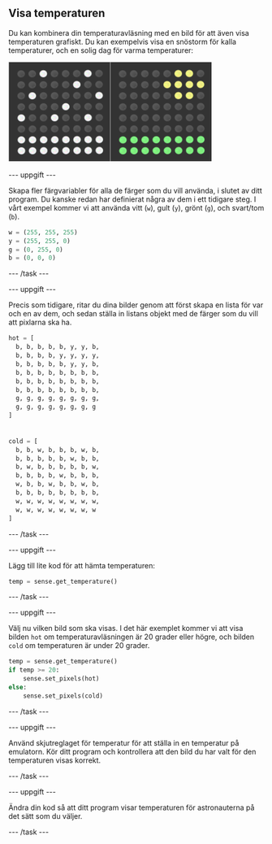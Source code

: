 ## Visa temperaturen

Du kan kombinera din temperaturavläsning med en bild för att även visa temperaturen grafiskt. Du kan exempelvis visa en snöstorm för kalla temperaturer, och en solig dag för varma temperaturer:

![Varm och kall](images/hot-and-cold.png)

\--- uppgift \---

Skapa fler färgvariabler för alla de färger som du vill använda, i slutet av ditt program. Du kanske redan har definierat några av dem i ett tidigare steg. I vårt exempel kommer vi att använda vitt (`w`), gult (`y`), grönt (`g`), och svart/tom (`b`).

```python
w = (255, 255, 255)
y = (255, 255, 0)
g = (0, 255, 0)
b = (0, 0, 0)
```

\--- /task \---

\--- uppgift \---

Precis som tidigare, ritar du dina bilder genom att först skapa en lista för var och en av dem, och sedan ställa in listans objekt med de färger som du vill att pixlarna ska ha.

```python
hot = [
  b, b, b, b, b, y, y, b,
  b, b, b, b, y, y, y, y,
  b, b, b, b, b, y, y, b,
  b, b, b, b, b, b, b, b,
  b, b, b, b, b, b, b, b,
  b, b, b, b, b, b, b, b,
  g, g, g, g, g, g, g, g,
  g, g, g, g, g, g, g, g
]


cold = [
  b, b, w, b, b, b, w, b,
  b, b, b, b, b, w, b, b,
  b, w, b, b, b, b, b, w,
  b, b, b, b, w, b, b, b,
  w, b, b, w, b, b, w, b,
  b, b, b, b, b, b, b, b,
  w, w, w, w, w, w, w, w,
  w, w, w, w, w, w, w, w
]
```

\--- /task \---

\--- uppgift \---

Lägg till lite kod för att hämta temperaturen:

```python
temp = sense.get_temperature()
```

\--- /task \---

\--- uppgift \---

Välj nu vilken bild som ska visas. I det här exemplet kommer vi att visa bilden `hot` om temperaturavläsningen är 20 grader eller högre, och bilden `cold` om temperaturen är under 20 grader.

```python
temp = sense.get_temperature()
if temp >= 20:
    sense.set_pixels(hot)
else:
    sense.set_pixels(cold)
```

\--- /task \---

\--- uppgift \---

Använd skjutreglaget för temperatur för att ställa in en temperatur på emulatorn. Kör ditt program och kontrollera att den bild du har valt för den temperaturen visas korrekt.

\--- /task \---

\--- uppgift \---

Ändra din kod så att ditt program visar temperaturen för astronauterna på det sätt som du väljer.

\--- /task \---